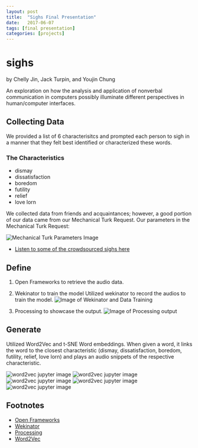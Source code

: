 ```yaml
---
layout: post
title:  "Sighs Final Presentation"
date:   2017-06-07 
tags: [final presentation]
categories: [projects]
---
```


# sighs
by Chelly Jin, Jack Turpin, and Youjin Chung

An exploration on how the analysis and application of nonverbal communication in computers possibly illuminate different perspectives in human/computer interfaces.

## Collecting Data
We provided a list of 6 characterisitcs and prompted each person to sigh in a manner that they felt best identified or characterized these words.
### The Characteristics 
* dismay
* dissatisfaction
* boredom
* futility
* relief
* love lorn

We collected data from friends and acquaintances; however, a good portion of our data came from our Mechanical Turk Request.
Our parameters in the Mechanical Turk Request: 

![Mechanical Turk Parameters Image](http://diversity.p5js.org/sigh.png)

* [Listen to some of the crowdsourced sighs here](https://vimeo.com//220874421)

## Define
1. Open Frameworks to retrieve the audio data.

2. Wekinator to train the model 
Utilized wekinator to record the audios to train the model. 
![Image of Wekinator and Data Training](http://diversity.p5js.org/sighs6.png) 

3. Processing to showcase the output. 
![Image of Processing output](http://diversity.p5js.org/sighs5.png) 


## Generate
Utilized Word2Vec and t-SNE Word embeddings. 
When given a word, it links the word to the closest characteristic (dismay, dissatisfaction, boredom, futility, relief, love lorn) and plays an audio snippets of the respective characteristic. 

![word2vec jupyter image](http://diversity.p5js.org/sigh1.png)
![word2vec jupyter image](http://diversity.p5js.org/sigh2.png)
![word2vec jupyter image](http://diversity.p5js.org/sigh3.png)
![word2vec jupyter image](http://diversity.p5js.org/sigh4.png)
![word2vec jupyter image](http://diversity.p5js.org/sigh7.png)

## Footnotes

* [Open Frameworks](http://openframeworks.cc)
* [Wekinator](http://www.wekinator.org)
* [Processing](https://processing.org)
* [Word2Vec](https://www.tensorflow.org/tutorials/word2vec)



